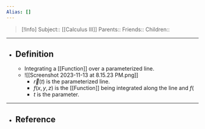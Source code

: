 ```yaml
---
Alias: []
---
```

> [!Info]
> Subject:: [[Calculus III]]
> Parents:: 
> Friends:: 
> Children:: 
---
- ## Definition
	- Integrating a [[Function]] over a parameterized line. 
	- ![[Screenshot 2023-11-13 at 8.15.23 PM.png]]
		- $\vec{r}(t)$ is the parameterized line.
		- $f(x,y,z)$ is the [[Function]] being integrated along the line and $f($
		- $t$ is the parameter.
---
- ## Reference
